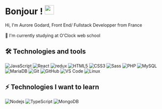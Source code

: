 # Bonjour ! <img src="https://raw.githubusercontent.com/aemmadi/aemmadi/master/wave.gif" width="30px">

<p >
  Hi, I'm Aurore Godard, Front End/ Fullstack Developper from France
  <br>
  <br>
  🔬 I'm currently studying at O'Clock web school
  <br>


## 🛠  Technologies and tools
![JavaScript](https://img.shields.io/badge/-JavaScript-black?style=flat-square&logo=javascript)
![React](https://img.shields.io/badge/-React-45b8d8?style=flat-square&logo=react&logoColor=white)
  <img alt="redux" src="https://img.shields.io/badge/-Redux-764ABC?style=flat-square&logo=redux&logoColor=white" />
![HTML5](https://img.shields.io/badge/-HTML5-E34F26?style=flat-square&logo=html5&logoColor=white)
![CSS3](https://img.shields.io/badge/-CSS3-1572B6?style=flat-square&logo=css3)
  <img alt="Sass" src="https://img.shields.io/badge/-Sass-CC6699?style=flat-square&logo=sass&logoColor=white" />
![PHP](https://img.shields.io/badge/PHP-black?style=flat-square&logo=php)
![MySQL](https://img.shields.io/badge/-MySQL-black?style=flat-square&logo=mysql)
![MariaDB](https://img.shields.io/badge/MariaDB-black?style=flat-square&logo=mariadb)
![Git](https://img.shields.io/badge/-Git-F05032?style=flat-square&logo=git&logoColor=white)
![GitHub](https://img.shields.io/badge/-GitHub-181717?style=flat-square&logo=github)
![VS Code](https://img.shields.io/badge/-VS%20Code-007ACC?style=flat-square&logo=visual-studio-code)
![Linux](https://img.shields.io/badge/Linux-black?style=flat-square&logo=linux)

## ⚡ Technologies I want to learn
![Nodejs](https://img.shields.io/badge/-Nodejs-black?style=flat-square&logo=Node.js)
![TypeScript](https://img.shields.io/badge/-TypeScript-007ACC?style=flat-square&logo=typescript)
![MongoDB](https://img.shields.io/badge/-MongoDB-black?style=flat-square&logo=mongodb)
